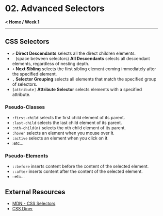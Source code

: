 # 02. Advanced Selectors

**< [Home](../../README.md) / [Week 1](../README.md)**

---

## CSS Selectors

- `>` **Direct Descendants** selects all the direct children elements.
- ` ` (space between selectors) **All Descendants** selects all descendant elements, regardless of nesting depth.
- `+` **Next Sibling** selects the first sibling element coming immediately after the
  specified element.
- `,` **Selector Grouping** selects all elements that match the specified group of selectors.
- `[attribute]` **Attribute Selector** selects elements with a specified attribute.

### Pseudo-Classes

- `:first-child` selects the first child element of its parent.
- `:last-child` selects the last child element of its parent.
- `:nth-child(n)` selects the nth child element of its parent.
- `:hover` selects an element when you mouse over it.
- `:active` selects an element when you click on it.
- :etc...

### Pseudo-Elements

- `::before` inserts content before the content of the selected element.
- `::after` inserts content after the content of the selected element.
- ::etc...

## External Resources

- [MDN - CSS Selectors](https://developer.mozilla.org/en-US/docs/Web/CSS/CSS_Selectors)
- [CSS Diner](https://flukeout.github.io/)
